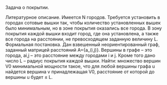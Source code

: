 Задача о покрытии.

Литературное описание. Имеется N городов. Требуется установить в городах сотовые вышки так, чтобы количество установленных вышек было минимальным, но в зоне покрытия оказались все города. В зону покрытия каждой вышки входит город, где она установлена, а также все города на расстоянии, не превосходящем заданную величину L.
Формальная постановка. Дан взвешенный неориентированный граф, заданный матрицей расстояний A={a_(i,j)}. Вершины в графе – это города, ai,j – это расстояние между городами i и j. Кроме того дано число L – радиус покрытия каждой вышки. Найти: множество вершин V0 минимальной мощности такое, что для любой вершины графа u найдется вершина v принадлежащая V0, расстояние от которой до вершины u будет ≤ L.
